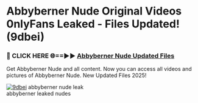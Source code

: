 # Abbyberner Nude Original Videos 0nlyFans Leaked - Files Updated! (9dbei)

<h3>🔴 CLICK HERE 🌐==►► <a href="https://tinyurl.com/5h6xmrr3" rel="nofollow">Abbyberner Nude Updated Files</a></h3>

Get Abbyberner Nude and all content. Now you can access all videos and pictures of Abbyberner Nude. New Updated Files 2025!

[![9dbei](https://i.imgur.com/KVD873Z.gif)](https://tinyurl.com/5h6xmrr3)
abbyberner nude leak<br>
abbyberner leaked nudes